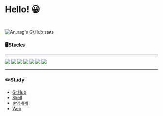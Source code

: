 # Hello! 😀

<br/>

![Anurag's GitHub stats](https://github-readme-stats.vercel.app/api?username=WestSilver99&show_icons=true&theme=tokyonight)

### 🖥️Stacks

<hr>
 <img src="https://img.shields.io/badge/HTML5-E34F26?style=for-the-badge&logo=HTML5&logoColor=white">
 <img src="https://img.shields.io/badge/CSS3-1572B6?style=for-the-badge&logo=CSS3&logoColor=white">
  <img src="https://img.shields.io/badge/JavaScript-F7DF1E?style=for-the-badge&logo=JavaScript&logoColor=white">
  <img src="https://img.shields.io/badge/React-61DAFB?style=for-the-badge&logo=React&logoColor=white">
  <img src="https://img.shields.io/badge/React Router-CA4245?style=for-the-badge&logo=React Router&logoColor=white">
  <img src="https://img.shields.io/badge/Styled_components-DB7093?style=for-the-badge&logo=styled-components&logoColor=white">
  <img src="https://img.shields.io/badge/Bootstrap-7952B3?style=for-the-badge&logo=Bootstrap&logoColor=white">

<hr>

###  ✏️Study

- [GitHub](https://github.com/WestSilver99/Daily_Study/tree/main/GitHub)
- [Shell](https://github.com/WestSilver99/Daily_Study/tree/main/Shell)
- [운영체제](https://github.com/WestSilver99/Daily_Study/tree/main/OS)
- [Web](https://github.com/WestSilver99/Daily_Study/tree/main/Web)



